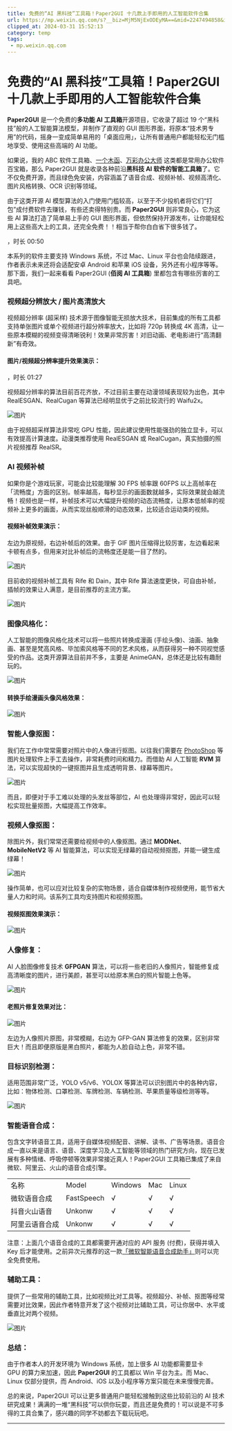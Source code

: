 ```yaml
---
title: 免费的“AI 黑科技”工具箱！Paper2GUI 十几款上手即用的人工智能软件合集
url: https://mp.weixin.qq.com/s?__biz=MjM5NjExODEyMA==&mid=2247494858&idx=1&sn=b43348d60868afd500ba60681d5b3ee9&chksm=a6ec87cd919b0edb5f2f00028de73e9e36dc707443c50a1a5b73179dddbabcbac46a581b9023&mpshare=1&scene=1&srcid=0314VVUaFqcSFEX7VbMopay2&sharer_shareinfo=b043e9727774ec45911e75e8458024c9&sharer_shareinfo_first=b043e9727774ec45911e75e8458024c9#rd
clipped_at: 2024-03-31 15:52:13
category: temp
tags: 
 - mp.weixin.qq.com
---
```



# 免费的“AI 黑科技”工具箱！Paper2GUI 十几款上手即用的人工智能软件合集

**Paper2GUI** 是一个免费的**多功能 AI 工具箱**开源项目，它收录了超过 19 个“黑科技”般的人工智能算法模型，并制作了直观的 GUI 图形界面，将原本“技术男专用”的代码，摇身一变成简单易用的「桌面应用」，让所有普通用户都能轻松无门槛地享受、使用这些高端的 AI 功能。

如果说，我的 ABC 软件工具箱、[一个木函](http://mp.weixin.qq.com/s?__biz=MjM5NjExODEyMA==&mid=2247486590&idx=1&sn=66f2419844d4fa06d2afa252bfaa0fe6&chksm=a6ef67799198ee6fa03f1e3c54ea1e996a0609eeaee5f174889e475a90c02d96bd11567bed9b&scene=21#wechat_redirect)、[万彩办公大师](http://mp.weixin.qq.com/s?__biz=MjM5NjExODEyMA==&mid=2247483892&idx=1&sn=7a4ceb1765af740cba13534d7d9fc308&chksm=a6ef6af39198e3e587a0bfe38b2ed148534c95995220fbb73bfd333485db3431bc7614744355&scene=21#wechat_redirect) 这类都是常用办公软件百宝箱，那么 Paper2GUI 就是收录各种前沿**黑科技 AI 软件的智能工具箱**了。它不仅免费开源，而且绿色免安装，内容涵盖了语音合成、视频补帧、视频高清化、图片风格转换、OCR 识别等领域。

由于这类开源 AI 模型算法的入门使用门槛较高，以至于不少投机者将它们“打包”成付费软件去赚钱，有些还卖得特别贵。而 **Paper2GUI** 则非常良心，它为这些 AI 算法打造了简单易上手的 GUI 图形界面，但依然保持开源发布，让你能轻松用上这些高大上的工具，还完全免费！！相当于帮你白白省下很多钱了。

，时长 00:50

本系列的软件主要支持 Windows 系统，不过 Mac、Linux 平台也会陆续跟进，作者表示未来还将会适配安卓 Android 和苹果 iOS 设备，另外还有小程序等等。那下面，我们一起来看看 Paper2GUI (**佰阅 AI 工具箱**) 里都包含有哪些厉害的工具吧。

### 视频超分辨放大 / 图片高清放大

视频超分辨率 (超采样) 技术源于图像智能无损放大技术，目前集成的所有工具都支持单张图片或单个视频进行超分辨率放大，比如将 720p 转换成 4K 高清，让一些原本模糊的视频变得清晰锐利！效果非常厉害！对旧动画、老电影进行“高清翻新”有奇效。

#### 图片/视频超分辨率提升效果演示：  

  

，时长 01:27

视频超分辨率的算法目前百花齐放，不过目前主要在动漫领域表现较为出色，其中 RealESGAN、RealCugan 等算法已经明显优于之前比较流行的 Waifu2x。

![图片](assets/1711871533-3fa36486b4a6c2ce69426f4e516a921e.webp)

由于视频超采样算法非常吃 GPU 性能，因此建议使用性能强劲的独立显卡，可以有效提高计算速度。动漫类推荐使用 RealESGAN 或 RealCugan，真实拍摄的照片视频推荐 RealSR。

### AI 视频补帧

如果你是个游戏玩家，可能会比较能理解 30 FPS 帧率跟 60FPS 以上高帧率在「流畅度」方面的区别。帧率越高，每秒显示的画面数就越多，实际效果就会越流畅！视频也是一样，补帧技术可以大幅提升视频的动态流畅度，让原本低帧率的视频补上更多的画面，从而实现丝般顺滑的动态效果，比较适合运动类的视频。

#### 视频补帧效果演示：

左边为原视频，右边补帧后的效果。由于 GIF 图片压缩得比较厉害，左边看起来卡顿有点多，但用来对比补帧后的流畅度还是能一目了然的。

![图片](assets/1711871533-1789059b3e3371837e03c14bda0b5298.gif)

目前收的视频补帧工具有 Rife 和 Dain，其中 Rife 算法速度更快，可自由补帧，插帧的效果让人满意，是目前推荐的主流方案。

![图片](assets/1711871533-a1af77b7b09a8f9aa92a83b27b579253.webp)

### 图像风格化：

人工智能的图像风格化技术可以将一些照片转换成漫画 (手绘头像)、油画、抽象画、甚至是梵高风格、毕加索风格等不同的艺术风格，从而获得另一种不同视觉感受的作品。这类开源算法目前并不多，主要是 AnimeGAN，总体还是比较有趣耐玩的。

![图片](assets/1711871533-0ff7cb152160241e0ff68e4d3098983c.png)

#### 转换手绘漫画头像风格效果：

![图片](assets/1711871533-923bd30590258dc142d66fc8b5cb22f0.gif)

### 智能人像抠图：

我们在工作中常常需要对照片中的人像进行抠图。以往我们需要在 [PhotoShop](http://mp.weixin.qq.com/s?__biz=MjM5NjExODEyMA==&mid=2247489103&idx=3&sn=441f590a8ca75bbc34a496f6bd4a8233&chksm=a6ef7d489198f45e2b552d57d69de4e901aaf12c176b2c4b9adee66d8d0138fbc937550987a2&scene=21#wechat_redirect) 等图片处理软件上手工去操作，非常耗费时间和精力。而借助 AI 人工智能 **RVM** 算法，可以实现超快的一键抠图并且生成透明背景、绿幕等图片。

![图片](assets/1711871533-da004ac5329b6e8fb2805db108db5f6d.webp)

而且，即便对于手工难以处理的头发丝等部位，AI 也处理得非常好，因此可以轻松实现批量抠图，大幅提高工作效率。

### 视频人像抠图：

除图片外，我们常常还需要给视频中的人像抠图。通过 **MODNet**、**MobileNetV2** 等 AI 智能算法，可以实现无绿幕的自动视频抠图，并能一键生成绿幕！

![图片](assets/1711871533-fb18308f051dc57dadebf385bc26a873.webp)

操作简单，也可以应对比较复杂的实物场景，适合自媒体制作视频使用，能节省大量人力和时间。该系列工具均支持图片和视频抠图。

#### 视频抠图效果演示：

![图片](assets/1711871533-7747749a56c8e922d1b73f2312afd2e9.gif)

### 人像修复：

AI 人脸图像修复技术 **GFPGAN** 算法，可以将一些老旧的人像照片，智能修复成高清晰度的图片，进行美颜，甚至可以给原本黑白的照片智能上色等。

![图片](assets/1711871533-13c95a07149ca7f5b124a029b2f5d3de.webp)

#### 老照片修复效果对比：

![图片](assets/1711871533-4268a1d2e95728d1fc3c1a0e5526508e.webp)

左边为人像照片原图，非常模糊，右边为 GFP-GAN 算法修复的效果，区别非常巨大！而且即便原版是黑白照片，都能为人脸自动上色，非常不错。

### 目标识别检测：

适用范围非常广泛，YOLO v5/v6、YOLOX 等算法可以识别图片中的各种内容，比如：物体检测、口罩检测、车牌检测、车辆检测、苹果质量等级检测等等。

![图片](assets/1711871533-224c2228408aec7a01c319a14137d38b.webp)

### 智能语音合成：

包含文字转语音工具，适用于自媒体视频配音、讲解、读书、广告等场景。语音合成一直以来是语言、语音、深度学习及人工智能等领域的热门研究方向，现在已发展有多种情绪、呼吸停顿等效果非常接近真人！Paper2GUI 工具箱已集成了来自微软、阿里云、火山的语音合成引擎。

|     |     |     |     |     |
| --- | --- | --- | --- | --- |
| 名称  | Model | Windows | Mac | Linux |
| 微软语音合成 | FastSpeech | √   | √   | √   |
| 抖音火山语音 | Unkonw | √   | √   | √   |
| 阿里云语音合成 | Unkonw | √   | √   | √   |

注意：上面几个语音合成的工具都需要开通对应的 API 服务 (付费)，获得并填入 Key 后才能使用。之前异次元推荐的这一款[「微软智能语音合成助手」](http://mp.weixin.qq.com/s?__biz=MjM5NjExODEyMA==&mid=2247494379&idx=1&sn=048c2013978451bd493bd107c54ea568&chksm=a6ec81ec919b08fa9f98f2387a5ac2cd0334ee812d1e233b4632b8d6c72c47b038c07da24e7b&scene=21#wechat_redirect)则可以完全免费使用。

### 辅助工具：

提供了一些常用的辅助工具，比如视频比对工具等。视频超分、补帧、抠图等经常需要对比效果，因此作者特意开发了这个视频对比辅助工具，可让你居中、水平或垂直比对两个视频。

![图片](assets/1711871533-1763e4277f0faf8e18230b0b0cb48985.webp)

### 总结：

由于作者本人的开发环境为 Windows 系统，加上很多 AI 功能都需要显卡 GPU 的算力来加速，因此 **Paper2GUI** 的工具都以 Win 平台为主。而 Mac、Linux 仅部分提供，而 Android、iOS 以及小程序等方案只能在未来慢慢完善。

总的来说，Paper2GUI 可以让更多普通用户能轻松接触到这些比较前沿的 AI 技术研究成果！满满的一堆“黑科技”可以供你玩耍，而且还是免费的！可以说是不可多得的工具合集了，感兴趣的同学不妨都去下载玩玩吧。

- - -